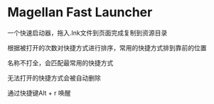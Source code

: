 # Magellan Fast Launcher
一个快速启动器，拖入.lnk文件到页面完成复制到资源目录

根据被打开的次数对快捷方式进行排序，常用的快捷方式排到靠前的位置

名称不打全，会匹配最常用的快捷方式

无法打开的快捷方式会被自动删除

通过快捷键Alt + r 唤醒